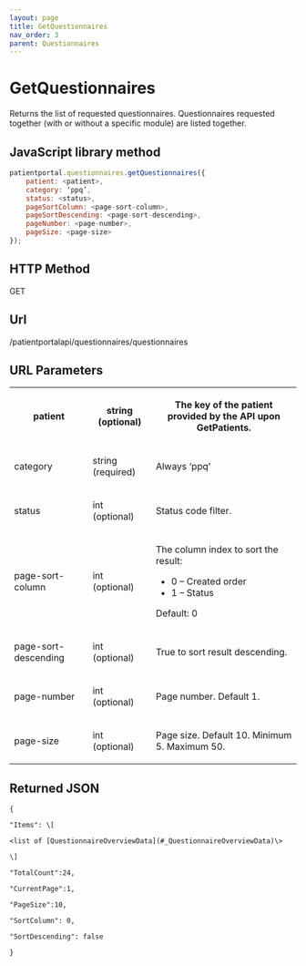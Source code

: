 ```yaml
---
layout: page
title: GetQuestionnaires
nav_order: 3
parent: Questionnaires
---
```


# GetQuestionnaires

Returns the list of requested questionnaires. Questionnaires requested together (with or without a specific module) are listed together.

## JavaScript library method

```javascript
patientportal.questionnaires.getQuestionnaires({
    patient: <patient>,
    category: ‘ppq’,
    status: <status>,
    pageSortColumn: <page-sort-column>,
    pageSortDescending: <page-sort-descending>,
    pageNumber: <page-number>,
    pageSize: <page-size>
});
```

## HTTP Method

GET

## ****Url****

/patientportalapi/questionnaires/questionnaires

## URL Parameters

<table><tbody><tr><th><p>patient</p></th><th><p>string (optional)</p></th><th><p>The key of the patient provided by the API upon GetPatients.</p></th></tr><tr><td><p>category</p></td><td><p>string (required)</p></td><td><p>Always ‘ppq’</p></td></tr><tr><td><p>status</p></td><td><p>int (optional)</p></td><td><p>Status code filter.</p></td></tr><tr><td><p>page-sort-column</p></td><td><p>int (optional)</p></td><td><p>The column index to sort the result:</p><ul><li>0 – Created order</li><li>1 – Status</li></ul><p>Default: 0</p></td></tr><tr><td><p>page-sort-descending</p></td><td><p>int (optional)</p></td><td><p>True to sort result descending.</p></td></tr><tr><td><p>page-number</p></td><td><p>int (optional)</p></td><td><p>Page number. Default 1.</p></td></tr><tr><td><p>page-size</p></td><td><p>int (optional)</p></td><td><p>Page size. Default 10. Minimum 5. Maximum 50.</p></td></tr></tbody></table>

## Returned JSON

```
{

"Items": \[

<list of [QuestionnaireOverviewData](#_QuestionnaireOverviewData)\>

\]

"TotalCount":24,

"CurrentPage":1,

"PageSize":10,

"SortColumn": 0,

"SortDescending": false

}
```

